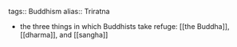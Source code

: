 tags:: Buddhism
alias:: Triratna

- the three things in which Buddhists take refuge: [[the Buddha]], [[dharma]], and [[sangha]]